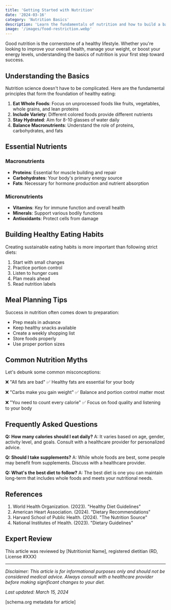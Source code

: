 ```yaml
---
title: 'Getting Started with Nutrition'
date: '2024-03-16'
category: 'Nutrition Basics'
description: 'Learn the fundamentals of nutrition and how to build a balanced diet that works for your lifestyle.'
image: '/images/food-restriction.webp'
---
```


Good nutrition is the cornerstone of a healthy lifestyle. Whether you're looking to improve your overall health, manage your weight, or boost your energy levels, understanding the basics of nutrition is your first step toward success.


## Understanding the Basics

Nutrition science doesn't have to be complicated. Here are the fundamental principles that form the foundation of healthy eating:

1. **Eat Whole Foods**: Focus on unprocessed foods like fruits, vegetables, whole grains, and lean proteins
2. **Include Variety**: Different colored foods provide different nutrients
3. **Stay Hydrated**: Aim for 8-10 glasses of water daily
4. **Balance Macronutrients**: Understand the role of proteins, carbohydrates, and fats

## Essential Nutrients

### Macronutrients
- **Proteins**: Essential for muscle building and repair
- **Carbohydrates**: Your body's primary energy source
- **Fats**: Necessary for hormone production and nutrient absorption

### Micronutrients
- **Vitamins**: Key for immune function and overall health
- **Minerals**: Support various bodily functions
- **Antioxidants**: Protect cells from damage

## Building Healthy Eating Habits

Creating sustainable eating habits is more important than following strict diets:

1. Start with small changes
2. Practice portion control
3. Listen to hunger cues
4. Plan meals ahead
5. Read nutrition labels

## Meal Planning Tips

Success in nutrition often comes down to preparation:

- Prep meals in advance
- Keep healthy snacks available
- Create a weekly shopping list
- Store foods properly
- Use proper portion sizes

## Common Nutrition Myths

Let's debunk some common misconceptions:

❌ "All fats are bad"
✅ Healthy fats are essential for your body

❌ "Carbs make you gain weight"
✅ Balance and portion control matter most

❌ "You need to count every calorie"
✅ Focus on food quality and listening to your body

## Frequently Asked Questions

**Q: How many calories should I eat daily?**
A: It varies based on age, gender, activity level, and goals. Consult with a healthcare provider for personalized advice.

**Q: Should I take supplements?**
A: While whole foods are best, some people may benefit from supplements. Discuss with a healthcare provider.

**Q: What's the best diet to follow?**
A: The best diet is one you can maintain long-term that includes whole foods and meets your nutritional needs.

## References

1. World Health Organization. (2023). "Healthy Diet Guidelines"
2. American Heart Association. (2024). "Dietary Recommendations"
3. Harvard School of Public Health. (2024). "The Nutrition Source"
4. National Institutes of Health. (2023). "Dietary Guidelines"

## Expert Review

This article was reviewed by [Nutritionist Name], registered dietitian (RD, License #XXX)

---

*Disclaimer: This article is for informational purposes only and should not be considered medical advice. Always consult with a healthcare provider before making significant changes to your diet.*

*Last updated: March 15, 2024*

[schema.org metadata for article] 